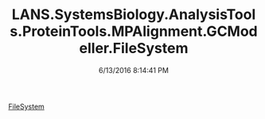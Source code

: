 ﻿---
title: LANS.SystemsBiology.AnalysisTools.ProteinTools.MPAlignment.GCModeller.FileSystem
date: 6/13/2016 8:14:41 PM
---

[FileSystem](T-LANS.SystemsBiology.AnalysisTools.ProteinTools.MPAlignment.GCModeller.FileSystem.FileSystem.html)
